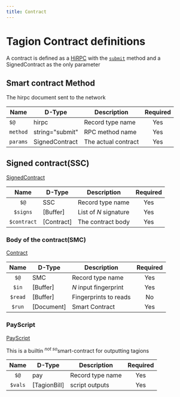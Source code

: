 ```yaml
---
title: Contract
---
```


# Tagion Contract definitions

A contract is defined as a [HiRPC](https://www.hibon.org/posts/hirpc) with the [`submit`](/tech/protocols/hirpcmethods#submit) method and a SignedContract as the only parameter

## Smart contract Method

The hirpc document sent to the network

| Name     | D-Type             | Description         | Required | 
| -------- | ------------------ | ------------------- | :------: |
| `$@`     | hirpc         | Record type name       |   Yes    |
| `method` | string="submit"    | RPC method name     |   Yes    |
| `params` | SignedContract | The actual contract |   Yes    |


## Signed contract(SSC)
[SignedContract](https://ddoc.tagion.org/tagion.script.common.SignedContract)

| Name        | D-Type       | Description            |  Required |
| :---------: | ------------ | ---------------------- | :-------: |
| `$@`        |  SSC         | Record type name       |   Yes    |
| `$signs`    | [Buffer] | List of $N$ signature  |    Yes    |
| `$contract` | [Contract] | The contract body      |    Yes    |

### Body of the contract(SMC) 
[Contract](https://ddoc.tagion.org/tagion.script.common.Contract)

| Name        | D-Type          | Description            |  Required |
| :---------: | --------------- | ---------------------- | :-------: |
| `$@`        |  SMC         | Record type name       |   Yes    |
| `$in`       | [Buffer]    | $N$ input fingerprint  |    Yes    |
| `$read`     | [Buffer]    | Fingerprints to reads  |    No     |
| `$run`      | [Document]    | Smart Contract         |    Yes    |


### PayScript
[PayScript](https://ddoc.tagion.org/tagion.script.common.PayScript)

This is a builtin <sup>*not so*</sup>smart-contract for outputting tagions

| Name        | D-Type          | Description            |  Required |
| :---------: | --------------- | ---------------------- | :-------: |
| `$@`        |  pay         | Record type name       |   Yes    |
| `$vals`       | [TagionBill]    | script outputs  |    Yes    |


